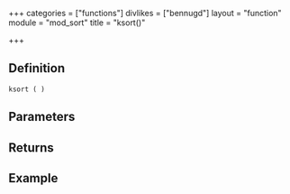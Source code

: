 +++
categories = ["functions"]
divlikes = ["bennugd"]
layout = "function"
module = "mod_sort"
title = "ksort()"

+++

## Definition

    ksort ( )

## Parameters

## Returns

## Example
